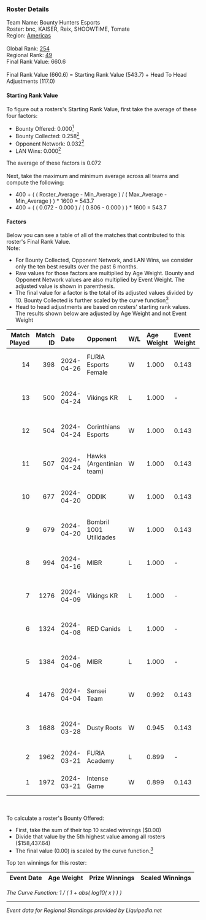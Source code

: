 ### Roster Details<br />
Team Name: Bounty Hunters Esports<br />
Roster: bnc, KAISER, Reix, SHOOWTiME, Tomate<br />
Region: [Americas]( ../standings_americas.md)<br />
<br />
Global Rank: [254](../standings_global.md)<br />
Regional Rank: [49]( ../standings_americas.md)<br />
Final Rank Value:  660.6<br />
<br />
Final Rank Value (660.6) = Starting Rank Value (543.7) + Head To Head Adjustments (117.0)<br />

#### Starting Rank Value<br />
To figure out a rosters's Starting Rank Value, first take the average of these four factors:<br />
- Bounty Offered: 0.000[<sup>1</sup>](#table2)
- Bounty Collected: 0.258[<sup>2</sup>](#table1)
- Opponent Network: 0.032[<sup>2</sup>](#table1)
- LAN Wins: 0.000[<sup>2</sup>](#table1)

The average of these factors is 0.072<br />
<br />
Next, take the maximum and minimum average across all teams and compute the following:<br />
- 400 + ( ( Roster_Average - Min_Average ) / ( Max_Average - Min_Average ) ) * 1600 = 543.7
- 400 + ( ( 0.072 - 0.000 ) / ( 0.806 - 0.000 ) ) * 1600 = 543.7


#### Factors<br />
Below you can see a table of all of the matches that contributed to this roster's Final Rank Value.<br />
Note:<br />

- For Bounty Collected, Opponent Network, and LAN Wins, we consider only the ten best results over the past 6 months.
- Raw values for those factors are multiplied by Age Weight. Bounty and Opponent Network values are also multiplied by Event Weight. The adjusted value is shown in parenthesis.
- The final value for a factor is the total of its adjusted values divided by 10. Bounty Collected is further scaled by the curve function[<sup>3</sup>](#curveFunction)
- Head to head adjustments are based on rosters' starting rank values. The results shown below are adjusted by Age Weight and not Event Weight
<span id="table1"></span><br />


| Match Played | Match ID | Date       | Opponent                 | W/L | Age Weight | Event Weight | Bounty Collected | Opponent Network | LAN Wins  | H2H Adj. | Roster                               |
| -: | -: | :- | :- | :- | :- | :- | :- | :- | :- | -: | :- |
|           14 |      398 | 2024-04-26 | FURIA Esports Female     | W   | 1.000      | 0.143        | 0.048 (0.007)    | 0.205 (0.029)    | 0 (0.000) |    22.32 | bnc, KAISER, Reix, SHOOWTiME, Tomate |
|           13 |      500 | 2024-04-24 | Vikings KR               | L   | 1.000      | -            | -                | -                | -         |   -10.54 | bnc, KAISER, Reix, SHOOWTiME, Tomate |
|           12 |      504 | 2024-04-24 | Corinthians Esports      | W   | 1.000      | 0.143        | 0.005 (0.001)    | 0.346 (0.049)    | 0 (0.000) |    16.13 | bnc, KAISER, Reix, SHOOWTiME, Tomate |
|           11 |      507 | 2024-04-24 | Hawks (Argentinian team) | W   | 1.000      | 0.143        | 0.000 (0.000)    | 0.035 (0.005)    | 0 (0.000) |     6.73 | bnc, KAISER, Reix, SHOOWTiME, Tomate |
|           10 |      677 | 2024-04-20 | ODDIK                    | W   | 1.000      | 0.143        | 0.015 (0.002)    | 0.402 (0.057)    | 0 (0.000) |    25.27 | bnc, KAISER, Reix, SHOOWTiME, Tomate |
|            9 |      679 | 2024-04-20 | Bombril 1001 Utilidades  | W   | 1.000      | 0.143        | 0.007 (0.001)    | 0.157 (0.022)    | 0 (0.000) |    22.15 | bnc, KAISER, Reix, SHOOWTiME, Tomate |
|            8 |      994 | 2024-04-16 | MIBR                     | L   | 1.000      | -            | -                | -                | -         |    -0.13 | bnc, KAISER, Reix, SHOOWTiME, Tomate |
|            7 |     1276 | 2024-04-09 | Vikings KR               | L   | 1.000      | -            | -                | -                | -         |   -10.06 | bnc, KAISER, Reix, SHOOWTiME, Tomate |
|            6 |     1324 | 2024-04-08 | RED Canids               | L   | 1.000      | -            | -                | -                | -         |    -2.78 | bnc, KAISER, Reix, SHOOWTiME, Tomate |
|            5 |     1384 | 2024-04-06 | MIBR                     | L   | 1.000      | -            | -                | -                | -         |    -0.16 | bnc, KAISER, Reix, SHOOWTiME, Tomate |
|            4 |     1476 | 2024-04-04 | Sensei Team              | W   | 0.992      | 0.143        | 0.006 (0.001)    | 0.409 (0.058)    | 0 (0.000) |    21.18 | bnc, KAISER, Reix, SHOOWTiME, Tomate |
|            3 |     1688 | 2024-03-28 | Dusty Roots              | W   | 0.945      | 0.143        | 0.005 (0.001)    | 0.352 (0.048)    | 0 (0.000) |    18.37 | bnc, KAISER, Reix, SHOOWTiME, Tomate |
|            2 |     1962 | 2024-03-21 | FURIA Academy            | L   | 0.899      | -            | -                | -                | -         |   -12.45 | MTGG, Reix, SHOOWTiME, Tomate, zmb   |
|            1 |     1972 | 2024-03-21 | Intense Game             | W   | 0.899      | 0.143        | 0.008 (0.001)    | 0.372 (0.048)    | 0 (0.000) |    20.93 | MTGG, Reix, SHOOWTiME, Tomate, zmb   |

<br />
<span id="table2"></span><br />
To calculate a roster's Bounty Offered:<br />

- First, take the sum of their top 10 scaled winnings ($0.00)
- Divide that value by the 5th highest value among all rosters ($158,437.64)
- The final value (0.00) is scaled by the curve function.[<sup>3</sup>](#curveFunction)

Top ten winnings for this roster:<br />

| Event Date | Age Weight | Prize Winnings | Scaled Winnings |
| :- | -: | :- | :- |


<span id="curveFunction"></span>_The Curve Function: 1 / ( 1 + abs( log10( x ) ) )_<br />

---
_Event data for Regional Standings provided by Liquipedia.net_<br />

